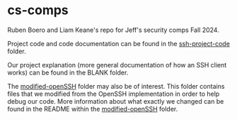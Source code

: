 # cs-comps
Ruben Boero and Liam Keane's repo for Jeff's security comps Fall 2024. 

Project code and code documentation can be found in the [ssh-project-code](https://github.com/rubenboero21/cs-comps/tree/main/ssh-project-code) folder.

Our project explanation (more general documentation of how an SSH client works) can be found in the BLANK folder.

The [modified-openSSH](https://github.com/rubenboero21/cs-comps/tree/main/modified-openSSH) folder may also be of interest. This folder contains files that we modified from the OpenSSH implementation in order to help debug our code. More information about what exactly we changed can be found in the README within the [modified-openSSH](https://github.com/rubenboero21/cs-comps/tree/main/modified-openSSH) folder.
